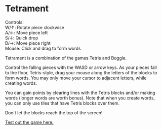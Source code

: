 Tetrament
=========

Controls:  
W/↑: Rotate piece clockwise  
A/←: Move piece left  
S/↓: Quick drop  
D/→: Move piece right  
Mouse: Click and drag to form words 

Tetrament is a combination of the games Tetris and Boggle. 

Control the falling pieces with the WASD or arrow keys. As your pieces fall to the floor, Tetris-style, drag your mouse along the letters of the blocks to form words. You may only move your cursor to adjacent letters, while creating words. 

You can gain points by clearing lines with the Tetris blocks and/or making words (longer words are worth bonus). Note that when you create words, you can only use tiles that have Tetris blocks over them.

Don't let the blocks reach the top of the screen!

[Test out the game here.](http://entyre.github.io/Tetrament/)
